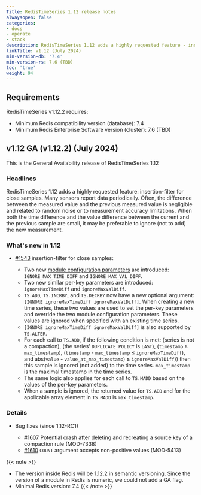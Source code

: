 ```yaml
---
Title: RedisTimeSeries 1.12 release notes
alwaysopen: false
categories:
- docs
- operate
- stack
description: RedisTimeSeries 1.12 adds a highly requested feature - insertion-filter for close samples.
linkTitle: v1.12 (July 2024)
min-version-db: '7.4'
min-version-rs: 7.6 (TBD)
toc: 'true'
weight: 94
---
```

## Requirements

RedisTimeSeries v1.12.2 requires:

- Minimum Redis compatibility version (database): 7.4
- Minimum Redis Enterprise Software version (cluster): 7.6 (TBD)

## v1.12 GA (v1.12.2) (July 2024)

This is the General Availability release of RedisTimeSeries 1.12

### Headlines

RedisTimeSeries 1.12 adds a highly requested feature: insertion-filter for close samples. Many sensors report data periodically. Often, the difference between the measured value and the previous measured value is negligible and related to random noise or to measurement accuracy limitations. When both the time difference and the value difference between the current and the previous sample are small, it may be preferable to ignore (not to add) the new measurement.

### What's new in 1.12

- [#1543](https://github.com/RedisTimeSeries/RedisTimeSeries/pull/1543) insertion-filter for close samples:

  - Two new [module configuration parameters](https://redis.io/docs/data-types/timeseries/configuration/) are introduced: `IGNORE_MAX_TIME_DIFF` and `IGNORE_MAX_VAL_DIFF`.
  - Two new similar per-key parameters are introduced: `ignoreMaxTimeDiff` and `ignoreMaxValDiff`.
  - `TS.ADD`, `TS.INCRBY`, and `TS.DECRBY` now have a new optional argument: `[IGNORE ignoreMaxTimeDiff ignoreMaxValDiff]`.
    When creating a new time series, these two values are used to set the per-key parameters and override the two module configuration parameters. These values are ignored when specified with an existing time series.
  - `[IGNORE ignoreMaxTimeDiff ignoreMaxValDiff]` is also supported by `TS.ALTER`.
  - For each call to `TS.ADD`, if the following condition is met: (series is not a compaction), (the series' `DUPLICATE_POLICY` is `LAST`), (`timestamp` ≥ `max_timestamp`), (`timestamp` - `max_timestamp` ≤ `ignoreMaxTimeDiff`), and abs(`value` - `value_at_max_timestamp`) ≤ `ignoreMaxValDiff`)) then this sample is ignored (not added) to the time series. `max_timestamp` is the maximal timestamp in the time series.
  - The same logic also applies for each call to `TS.MADD` based on the values of the per-key parameters.
  - When a sample is ignored, the returned value for `TS.ADD` and for the applicable array element in `TS.MADD` is `max_timestamp`.

### Details

- Bug fixes (since 1.12-RC1)

  - [#1607](https://github.com/RedisTimeSeries/RedisTimeSeries/pull/1607) Potential crash after deleting and recreating a source key of a compaction rule (MOD-7338)
  - [#1610](https://github.com/RedisTimeSeries/RedisTimeSeries/pull/1610) `COUNT` argument accepts non-positive values (MOD-5413)

{{< note >}}
- The version inside Redis will be 1.12.2 in semantic versioning. Since the version of a module in Redis is numeric, we could not add a GA flag.
- Minimal Redis version: 7.4
{{< /note >}}
